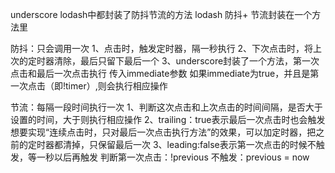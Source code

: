 underscore  lodash中都封装了防抖节流的方法
lodash 防抖+ 节流封装在一个方法里

防抖：只会调用一次
1、点击时，触发定时器，隔一秒执行
2、下次点击时，将上次的定时器清除，最后只留下最后一个
3、underscore封装了一个方法，第一次点击和最后一次点击执行
   传入immediate参数
   如果immediate为true，并且是第一次点击（即!timer）,则会执行相应操作



节流：每隔一段时间执行一次
1、判断这次点击和上次点击的时间间隔，是否大于设置的时间，大于则执行相应操作
2、trailing：true表示最后一次点击时也会触发
   想要实现“连续点击时，只对最后一次点击执行方法”的效果，可以加定时器，把之前的定时器都清掉，只保留最后一次
3、leading:false表示第一次点击的时候不触发，等一秒以后再触发
   判断第一次点击：!previous
   不触发：previous = now